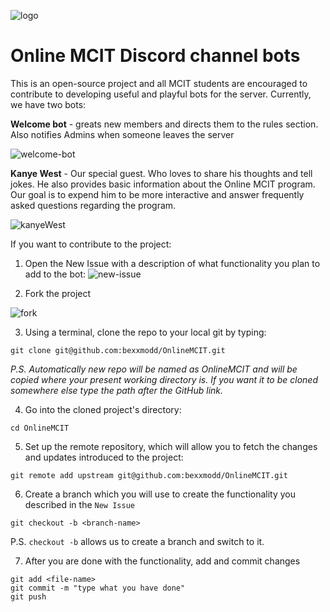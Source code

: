 ![logo](https://i.imgur.com/UxNRyV6.png)
# Online MCIT Discord channel bots

This is an open-source project and all MCIT students are encouraged to contribute to developing useful and playful bots for the server.
Currently, we have two bots:

**Welcome bot** - greats new members and directs them to the rules section. Also notifies Admins when someone leaves the server

![welcome-bot](https://i.imgur.com/Q6i2UIk.png)

**Kanye West** - Our special guest. Who loves to share his thoughts and tell jokes. He also provides basic information about the Online MCIT program. Our goal is to expend him to be more interactive and answer frequently asked questions regarding the program.

![kanyeWest](https://i.imgur.com/oDSr83i.png)

If you want to contribute to the project:

1. Open the New Issue with a description of what functionality you plan to add to the bot:
![new-issue](https://i.imgur.com/KEmcDxY.png)

2. Fork the project

![fork](https://i.imgur.com/ZGGFHpE.png)

3. Using a terminal, clone the repo to your local git by typing:
```
git clone git@github.com:bexxmodd/OnlineMCIT.git
```
_P.S. Automatically new repo will be named as OnlineMCIT and will be copied where your present working directory is. If you want it to be cloned somewhere else type the path after the GitHub link._

4. Go into the cloned project's directory:
```
cd OnlineMCIT
```

5. Set up the remote  repository, which will allow you to fetch the changes and updates introduced to the project:
```
git remote add upstream git@github.com:bexxmodd/OnlineMCIT.git
```

6. Create a branch which you will use to create the functionality you described in the `New Issue`
```
git checkout -b <branch-name>
```
P.S. `checkout -b` allows us to create a branch and switch to it.

7. After you are done with the functionality, add and commit changes
```
git add <file-name>
git commit -m "type what you have done"
git push
```
